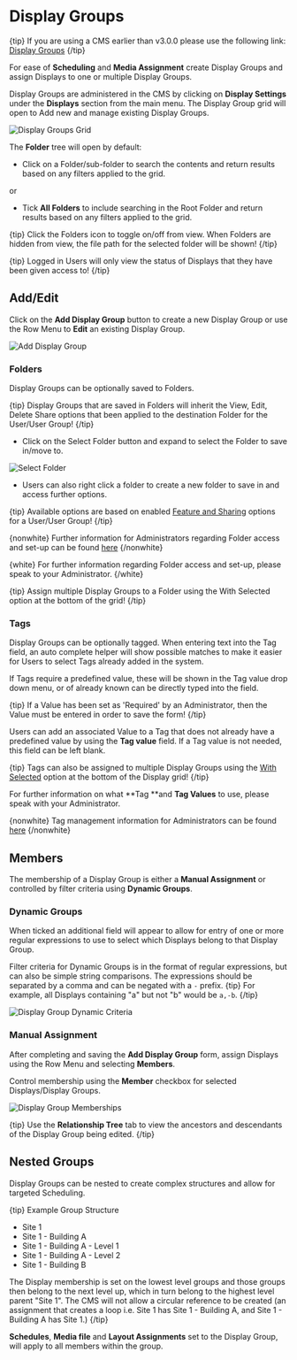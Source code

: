 <!--toc=displays-->

# Display Groups

{tip}
If you are using a CMS earlier than v3.0.0 please use the following link: [Display Groups](displays_groups_2.html)
{/tip}

For ease of **Scheduling** and **Media Assignment** create Display Groups and assign Displays to one or multiple Display Groups. 

Display Groups are administered in the CMS by clicking on **Display Settings** under the **Displays** section from the main menu. The Display Group grid will open to Add new and manage existing Display Groups.

![Display Groups Grid](img/v3_displays_groups_grid.png)

The **Folder** tree will open by default:

- Click on a Folder/sub-folder to search the contents and return results based on any filters applied to the grid.

or

- Tick **All Folders** to include searching in the Root Folder and return results based on any filters applied to the grid.

{tip}
Click the Folders icon to toggle on/off from view.  When Folders are hidden from view, the file path for the selected folder will be shown!
{/tip}

{tip}
Logged in Users will only view the status of Displays that they have been given access to!
{/tip}

## Add/Edit 

Click on the **Add Display Group** button to create a new Display Group or use the Row Menu to **Edit** an existing Display Group.

![Add Display Group](img/v3_displays_groups_add.png)

### Folders

Display Groups can be optionally saved to Folders.

{tip}
Display Groups that are saved in Folders will inherit the View, Edit, Delete Share options that been applied to the destination Folder for the User/User Group!
{/tip}

- Click on the Select Folder button and expand to select the Folder to save in/move to.

![Select Folder](img/v3_display_groups_select_folder.png)

- Users can also right click a folder to create a new folder to save in and access further options.

{tip}
Available options are based on enabled [Feature and Sharing](users_features_and_sharing.html) options for a User/User Group!
{/tip}

{nonwhite}
Further information for Administrators regarding Folder access and set-up can be found [here](https://xibo.org.uk/docs/setup/folders-administration)
{/nonwhite}

{white}
For further information regarding Folder access and set-up, please speak to your Administrator.
{/white}

{tip}
Assign multiple Display Groups to a Folder using the With Selected option at the bottom of the grid!
{/tip}

### Tags

Display Groups can be optionally tagged.  When entering text into the Tag field, an auto complete helper will show possible matches to make it easier for Users to select Tags already added in the system.

If Tags require a predefined value, these will be shown in the Tag value drop down menu, or of already known can  be directly typed into the field.

{tip}
If a Value has been set as 'Required' by an Administrator, then the Value must be entered in order to save the form!
{/tip}

Users can add an associated Value to a Tag that does not already have a predefined value by using the **Tag value** field. If a Tag value is not needed, this field can be left blank.

{tip}
Tags can also be assigned to multiple Display Groups using the [With Selected](https://xibo.org.uk/manual/en/tour_grids.html#multi-select) option at the bottom of the Display grid!
{/tip}

For further information on what **Tag **and **Tag Values** to use, please speak with your Administrator.

{nonwhite}
Tag management information for Administrators can be found [here](https://xibo.org.uk/docs/setup/tags-adding-editing-assigning)
{/nonwhite}

## Members

The membership of a Display Group is either a **Manual Assignment** or controlled by filter criteria using **Dynamic Groups**. 

### Dynamic Groups

When ticked an additional field will appear to allow for entry of one or more regular expressions to use to select which Displays belong to that Display Group.

Filter criteria for Dynamic Groups is in the format of regular expressions, but can also be simple string comparisons. The expressions should be separated by a comma and can be negated with a `-` prefix.
{tip}
For example, all Displays containing "a" but not "b" would be `a,-b`.
{/tip}



![Display Group Dynamic Criteria](img/v3_displays_group_dynamic.png)

### Manual Assignment

After completing and saving the **Add Display Group** form,  assign Displays using the Row Menu and selecting **Members**.

Control membership using the **Member** checkbox for selected Displays/Display Groups.

![Display Group Memberships](img/displays_groups_memberships.png)

{tip}
Use the **Relationship Tree** tab to view the ancestors and descendants of the Display Group being edited.
{/tip}



## Nested Groups

Display Groups can be nested to create complex structures and allow for targeted Scheduling.

{tip}
Example Group Structure

- Site 1
- Site 1 - Building A
- Site 1 - Building A - Level 1
- Site 1 - Building A - Level 2
- Site 1 - Building B

The Display membership is set on the lowest level groups and those groups then belong to the next level up, which in turn belong to the highest level parent "Site 1".
The CMS will not allow a circular reference to be created (an assignment that creates a loop i.e. Site 1 has Site 1 - Building A, and Site 1 - Building A has Site 1.)
{/tip}

**Schedules**, **Media file** and **Layout Assignments** set to the Display Group, will apply to all members within the group.

